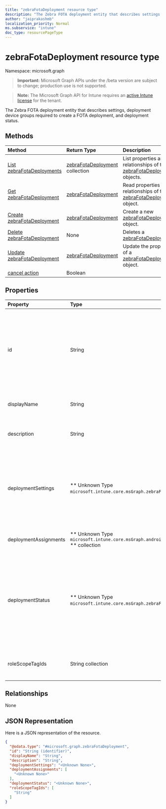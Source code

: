 ```yaml
---
title: "zebraFotaDeployment resource type"
description: "The Zebra FOTA deployment entity that describes settings, deployment device groups required to create a FOTA deployment, and deployment status."
author: "jaiprakashmb"
localization_priority: Normal
ms.subservice: "intune"
doc_type: resourcePageType
---
```


# zebraFotaDeployment resource type

Namespace: microsoft.graph
> **Important:** Microsoft Graph APIs under the /beta version are subject to change; production use is not supported.

> **Note:** The Microsoft Graph API for Intune requires an [active Intune license](https://go.microsoft.com/fwlink/?linkid=839381) for the tenant.


The Zebra FOTA deployment entity that describes settings, deployment device groups required to create a FOTA deployment, and deployment status.

## Methods
|Method|Return Type|Description|
|:---|:---|:---|
|[List zebraFotaDeployments](../api/intune-androidfotaservice-zebrafotadeployment-list.md)|[zebraFotaDeployment](../resources/intune-androidfotaservice-zebrafotadeployment.md) collection|List properties and relationships of the [zebraFotaDeployment](../resources/intune-androidfotaservice-zebrafotadeployment.md) objects.|
|[Get zebraFotaDeployment](../api/intune-androidfotaservice-zebrafotadeployment-get.md)|[zebraFotaDeployment](../resources/intune-androidfotaservice-zebrafotadeployment.md)|Read properties and relationships of the [zebraFotaDeployment](../resources/intune-androidfotaservice-zebrafotadeployment.md) object.|
|[Create zebraFotaDeployment](../api/intune-androidfotaservice-zebrafotadeployment-create.md)|[zebraFotaDeployment](../resources/intune-androidfotaservice-zebrafotadeployment.md)|Create a new [zebraFotaDeployment](../resources/intune-androidfotaservice-zebrafotadeployment.md) object.|
|[Delete zebraFotaDeployment](../api/intune-androidfotaservice-zebrafotadeployment-delete.md)|None|Deletes a [zebraFotaDeployment](../resources/intune-androidfotaservice-zebrafotadeployment.md).|
|[Update zebraFotaDeployment](../api/intune-androidfotaservice-zebrafotadeployment-update.md)|[zebraFotaDeployment](../resources/intune-androidfotaservice-zebrafotadeployment.md)|Update the properties of a [zebraFotaDeployment](../resources/intune-androidfotaservice-zebrafotadeployment.md) object.|
|[cancel action](../api/intune-androidfotaservice-zebrafotadeployment-cancel.md)|Boolean||

## Properties
|Property|Type|Description|
|:---|:---|:---|
|id|String|System generated deployment id provided during creation of the deployment. Returned only if operation was a success.|
|displayName|String|A human readable name of the deployment.|
|description|String|A human readable description of the deployment.|
|deploymentSettings|** Unknown Type `microsoft.intune.core.msGraph.zebraFotaDeploymentSettings` **|Represents settings required to create a deployment such as deployment type, artifact info, download and installation|
|deploymentAssignments|** Unknown Type `microsoft.intune.core.msGraph.androidFotaDeploymentAssignment` ** collection|Collection of Android FOTA Assignment|
|deploymentStatus|** Unknown Type `microsoft.intune.core.msGraph.zebraFotaDeploymentStatus` **|Represents the deployment status from Zebra. The status is a high level status of the deployment as opposed being a detailed status per device.|
|roleScopeTagIds|String collection|List of Scope Tags for this Entity instance|

## Relationships
None

## JSON Representation
Here is a JSON representation of the resource.
<!-- {
  "blockType": "resource",
  "keyProperty": "id",
  "@odata.type": "microsoft.graph.zebraFotaDeployment"
}
-->
``` json
{
  "@odata.type": "#microsoft.graph.zebraFotaDeployment",
  "id": "String (identifier)",
  "displayName": "String",
  "description": "String",
  "deploymentSettings": "<Unknown None>",
  "deploymentAssignments": [
    "<Unknown None>"
  ],
  "deploymentStatus": "<Unknown None>",
  "roleScopeTagIds": [
    "String"
  ]
}
```
